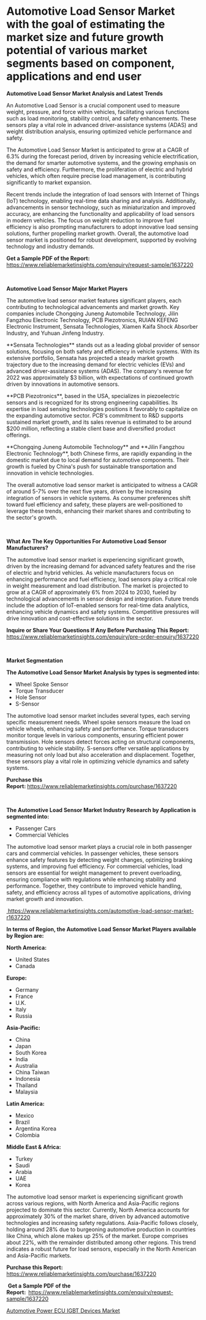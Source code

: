 <p><h1>Automotive Load Sensor Market with the goal of estimating the market size and future growth potential of various market segments based on component, applications and end user</h1></p><p><strong>Automotive Load Sensor Market Analysis and Latest Trends</strong></p>
<p><p>An Automotive Load Sensor is a crucial component used to measure weight, pressure, and force within vehicles, facilitating various functions such as load monitoring, stability control, and safety enhancements. These sensors play a vital role in advanced driver-assistance systems (ADAS) and weight distribution analysis, ensuring optimized vehicle performance and safety.</p><p>The Automotive Load Sensor Market is anticipated to grow at a CAGR of 6.3% during the forecast period, driven by increasing vehicle electrification, the demand for smarter automotive systems, and the growing emphasis on safety and efficiency. Furthermore, the proliferation of electric and hybrid vehicles, which often require precise load management, is contributing significantly to market expansion.</p><p>Recent trends include the integration of load sensors with Internet of Things (IoT) technology, enabling real-time data sharing and analysis. Additionally, advancements in sensor technology, such as miniaturization and improved accuracy, are enhancing the functionality and applicability of load sensors in modern vehicles. The focus on weight reduction to improve fuel efficiency is also prompting manufacturers to adopt innovative load sensing solutions, further propelling market growth. Overall, the automotive load sensor market is positioned for robust development, supported by evolving technology and industry demands.</p></p>
<p><strong>Get a Sample PDF of the Report:&nbsp;</strong> <a href="https://www.reliablemarketinsights.com/enquiry/request-sample/1637220?utm_campaign=3312&utm_medium=2&utm_source=Github&utm_content=ia&utm_term=23032025&utm_id=automotive-load-sensor">https://www.reliablemarketinsights.com/enquiry/request-sample/1637220</a></p>
<p>&nbsp;</p>
<p><strong>Automotive Load Sensor Major Market Players</strong></p>
<p><p>The automotive load sensor market features significant players, each contributing to technological advancements and market growth. Key companies include Chongqing Juneng Automobile Technology, Jilin Fangzhou Electronic Technology, PCB Piezotronics, RUIAN KEFENG Electronic Instrument, Sensata Technologies, Xiamen Kaifa Shock Absorber Industry, and Yuhuan Jinfeng Industry.</p><p>**Sensata Technologies** stands out as a leading global provider of sensor solutions, focusing on both safety and efficiency in vehicle systems. With its extensive portfolio, Sensata has projected a steady market growth trajectory due to the increasing demand for electric vehicles (EVs) and advanced driver-assistance systems (ADAS). The company's revenue for 2022 was approximately $3 billion, with expectations of continued growth driven by innovations in automotive sensors.</p><p>**PCB Piezotronics**, based in the USA, specializes in piezoelectric sensors and is recognized for its strong engineering capabilities. Its expertise in load sensing technologies positions it favorably to capitalize on the expanding automotive sector. PCB's commitment to R&D supports sustained market growth, and its sales revenue is estimated to be around $200 million, reflecting a stable client base and diversified product offerings.</p><p>**Chongqing Juneng Automobile Technology** and **Jilin Fangzhou Electronic Technology**, both Chinese firms, are rapidly expanding in the domestic market due to local demand for automotive components. Their growth is fueled by China's push for sustainable transportation and innovation in vehicle technologies.</p><p>The overall automotive load sensor market is anticipated to witness a CAGR of around 5-7% over the next five years, driven by the increasing integration of sensors in vehicle systems. As consumer preferences shift toward fuel efficiency and safety, these players are well-positioned to leverage these trends, enhancing their market shares and contributing to the sector's growth.</p></p>
<p>&nbsp;</p>
<p><strong>What Are The Key Opportunities For Automotive Load Sensor Manufacturers?</strong></p>
<p><p>The automotive load sensor market is experiencing significant growth, driven by the increasing demand for advanced safety features and the rise of electric and hybrid vehicles. As vehicle manufacturers focus on enhancing performance and fuel efficiency, load sensors play a critical role in weight measurement and load distribution. The market is projected to grow at a CAGR of approximately 6% from 2024 to 2030, fueled by technological advancements in sensor design and integration. Future trends include the adoption of IoT-enabled sensors for real-time data analytics, enhancing vehicle dynamics and safety systems. Competitive pressures will drive innovation and cost-effective solutions in the sector.</p></p>
<p><strong>Inquire or Share Your Questions If Any Before Purchasing This Report:</strong> <a href="https://www.reliablemarketinsights.com/enquiry/pre-order-enquiry/1637220?utm_campaign=3312&utm_medium=2&utm_source=Github&utm_content=ia&utm_term=23032025&utm_id=automotive-load-sensor">https://www.reliablemarketinsights.com/enquiry/pre-order-enquiry/1637220</a></p>
<p>&nbsp;</p>
<p><strong>Market Segmentation</strong></p>
<p><strong>The Automotive Load Sensor Market Analysis by types is segmented into:</strong></p>
<p><ul><li>Wheel Spoke Sensor</li><li>Torque Transducer</li><li>Hole Sensor</li><li>S-Sensor</li></ul></p>
<p><p>The automotive load sensor market includes several types, each serving specific measurement needs. Wheel spoke sensors measure the load on vehicle wheels, enhancing safety and performance. Torque transducers monitor torque levels in various components, ensuring efficient power transmission. Hole sensors detect forces acting on structural components, contributing to vehicle stability. S-sensors offer versatile applications by measuring not only load but also acceleration and displacement. Together, these sensors play a vital role in optimizing vehicle dynamics and safety systems.</p></p>
<p><strong>Purchase this Report:&nbsp;</strong><a href="https://www.reliablemarketinsights.com/purchase/1637220?utm_campaign=3312&utm_medium=2&utm_source=Github&utm_content=ia&utm_term=23032025&utm_id=automotive-load-sensor">https://www.reliablemarketinsights.com/purchase/1637220</a></p>
<p>&nbsp;</p>
<p><strong>The Automotive Load Sensor Market Industry Research by Application is segmented into:</strong></p>
<p><ul><li>Passenger Cars</li><li>Commercial Vehicles</li></ul></p>
<p><p>The automotive load sensor market plays a crucial role in both passenger cars and commercial vehicles. In passenger vehicles, these sensors enhance safety features by detecting weight changes, optimizing braking systems, and improving fuel efficiency. For commercial vehicles, load sensors are essential for weight management to prevent overloading, ensuring compliance with regulations while enhancing stability and performance. Together, they contribute to improved vehicle handling, safety, and efficiency across all types of automotive applications, driving market growth and innovation.</p></p>
<p><a href="https://www.reliablemarketinsights.com/automotive-load-sensor-market-r1637220?utm_campaign=3312&utm_medium=2&utm_source=Github&utm_content=ia&utm_term=23032025&utm_id=automotive-load-sensor">&nbsp;https://www.reliablemarketinsights.com/automotive-load-sensor-market-r1637220</a></p>
<p><strong>In terms of Region, the Automotive Load Sensor Market Players available by Region are:</strong></p>
<p>
    <p> <strong> North America: </strong>
        <ul>
            <li>United States</li>
            <li>Canada</li>
        </ul>
        </p> 
    <p> <strong> Europe: </strong>
        <ul>
            <li>Germany</li>
            <li>France</li>
            <li>U.K.</li>
            <li>Italy</li>
            <li>Russia</li>
        </ul>
        </p> 
    <p> <strong> Asia-Pacific: </strong>
        <ul>
            <li>China</li>
            <li>Japan</li>
            <li>South Korea</li>
            <li>India</li>
            <li>Australia</li>
            <li>China Taiwan</li>
            <li>Indonesia</li>
            <li>Thailand</li>
            <li>Malaysia</li>
        </ul>
        </p> 
    <p> <strong> Latin America: </strong>
        <ul>
            <li>Mexico</li>
            <li>Brazil</li>
            <li>Argentina Korea</li>
            <li>Colombia</li>
        </ul>
        </p> 
    <p> <strong> Middle East & Africa: </strong>
        <ul>
            <li>Turkey</li>
            <li>Saudi</li>
            <li>Arabia</li>
            <li>UAE</li>
            <li>Korea</li>
        </ul>
    </p>
    </p>
<p><p>The automotive load sensor market is experiencing significant growth across various regions, with North America and Asia-Pacific regions projected to dominate this sector. Currently, North America accounts for approximately 30% of the market share, driven by advanced automotive technologies and increasing safety regulations. Asia-Pacific follows closely, holding around 28% due to burgeoning automotive production in countries like China, which alone makes up 25% of the market. Europe comprises about 22%, with the remainder distributed among other regions. This trend indicates a robust future for load sensors, especially in the North American and Asia-Pacific markets.</p></p>
<p><strong>Purchase this Report: </strong><a href="https://www.reliablemarketinsights.com/purchase/1637220?utm_campaign=3312&utm_medium=2&utm_source=Github&utm_content=ia&utm_term=23032025&utm_id=automotive-load-sensor">https://www.reliablemarketinsights.com/purchase/1637220</a></p>
<p>&nbsp;<strong>Get a Sample PDF of the Report:&nbsp;&nbsp;</strong><a href="https://www.reliablemarketinsights.com/enquiry/request-sample/1637220?utm_campaign=3312&utm_medium=2&utm_source=Github&utm_content=ia&utm_term=23032025&utm_id=automotive-load-sensor">https://www.reliablemarketinsights.com/enquiry/request-sample/1637220</a></p>
<p><strong></strong></p>
<p><p><a href="https://github.com/shamstirroc7/Market-Research-Report-List-1/blob/main/automotive-power-ecu-igbt-devices-market.md?utm_campaign=3312&utm_medium=2&utm_source=Github&utm_content=ia&utm_term=23032025&utm_id=automotive-load-sensor">Automotive Power ECU IGBT Devices Market</a></p></p>